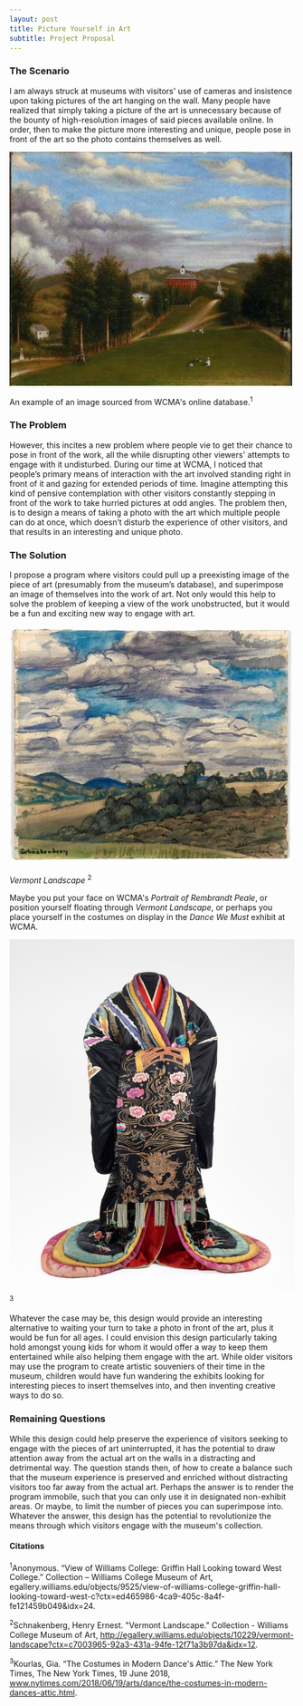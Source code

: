 ```yaml
---
layout: post
title: Picture Yourself in Art
subtitle: Project Proposal
---
```


### The Scenario 

I am always struck at museums with visitors' use of cameras and insistence upon taking pictures of the art hanging on the wall. Many people have realized that simply taking a picture of the art is unnecessary because of the bounty of high-resolution images of said pieces available online. In order, then to make the picture more interesting and unique, people pose in front of the art so the photo contains themselves as well. 

![Williams Painting](/img/williamsPainting.jpg)
                                                                                                
An example of an image sourced from WCMA's online database.<sup>1</sup>


### The Problem

However, this incites a new problem where people vie to get their chance to pose in front of the work, all the while disrupting other viewers' attempts to engage with it undisturbed. During our time at WCMA, I noticed that people’s primary means of interaction with the art involved standing right in front of it and gazing for extended periods of time. Imagine attempting this kind of pensive contemplation with other visitors constantly stepping in front of the work to take hurried pictures at odd angles. The problem then, is to design a means of taking a photo with the art which multiple people can do at once, which doesn’t disturb the experience of other visitors, and that results in an interesting and unique photo.


### The Solution

I propose a program where visitors could pull up a preexisting image of the piece of art (presumably from the museum’s database), and superimpose an image of themselves into the work of art. Not only would this help to solve the problem of keeping a view of the work unobstructed, but it would be a fun and exciting new way to engage with art. 

![*Vermont Landscape*](/img/vermont.jpg)

*Vermont Landscape* <sup>2</sup>

Maybe you put your face on WCMA's *Portrait of Rembrandt Peale*, or position yourself floating through *Vermont Landscape*, or perhaps you place yourself in the costumes on display in the *Dance We Must* exhibit at WCMA. 

![*Dance We Must* Costume](/img/danceCostume.jpg) <sup>3</sup>

Whatever the case may be, this design would provide an interesting alternative to waiting your turn to take a photo in front of the art, plus it would be fun for all ages. I could envision this design particularly taking hold amongst young kids for whom it would offer a way to keep them entertained while also helping them engage with the art. While older visitors may use the program to create artistic souveniers of their time in the museum, children would have fun wandering the exhibits looking for interesting pieces to insert themselves into, and then inventing creative ways to do so. 

### Remaining Questions

While this design could help preserve the experience of visitors seeking to engage with the pieces of art uninterrupted, it has the potential to draw attention away from the actual art on the walls in a distracting and detrimental way. The question stands then, of how to create a balance such that the museum experience is preserved and enriched without distracting visitors too far away from the actual art. Perhaps the answer is to render the program immobile, such that you can only use it in designated non-exhibit areas. Or maybe, to limit the number of pieces you can superimpose into. Whatever the answer, this design has the potential to revolutionize the means through which visitors engage with the museum's collection.

#### Citations

<sup>1</sup>Anonymous. “View of Williams College: Griffin Hall Looking toward West College.” Collection – Williams College Museum of Art, egallery.williams.edu/objects/9525/view-of-williams-college-griffin-hall-looking-toward-west-c?ctx=ed465986-4ca9-405c-8a4f-fe121459b049&idx=24.

<sup>2</sup>Schnakenberg, Henry Ernest. "Vermont Landscape." Collection - Williams College Museum of Art, http://egallery.williams.edu/objects/10229/vermont-landscape?ctx=c7003965-92a3-431a-94fe-12f71a3b97da&idx=12.

<sup>3</sup>Kourlas, Gia. “The Costumes in Modern Dance's Attic.” The New York Times, The New York Times, 19 June 2018,     
  www.nytimes.com/2018/06/19/arts/dance/the-costumes-in-modern-dances-attic.html.
